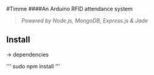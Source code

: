 #Timme
####An Arduino RFID attendance system
>*Powered by Node.js, MongoDB, Express.js & Jade*


## Install


-> dependencies

'''
sudo npm install
'''
